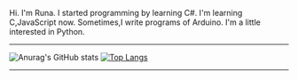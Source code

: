 Hi. I'm Runa. I started programming by learning C#. I'm learning C,JavaScript now. Sometimes,I write programs of Arduino. I'm a little interested in Python.
  
___

![Anurag's GitHub stats](https://github-readme-stats.vercel.app/api?username=Runa-chama&count_private=true&theme=dark)
[![Top Langs](https://github-readme-stats.vercel.app/api/top-langs/?username=Runa-chama&layout=compact&theme=dark)](https://github.com/anuraghazra/github-readme-stats)

___


